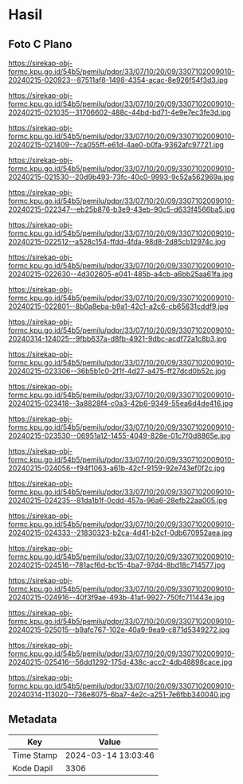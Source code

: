 # Hasil

## Foto C Plano

https://sirekap-obj-formc.kpu.go.id/54b5/pemilu/pdpr/33/07/10/20/09/3307102009010-20240215-020923--87511af8-1498-4354-acac-8e926f54f3d3.jpg

https://sirekap-obj-formc.kpu.go.id/54b5/pemilu/pdpr/33/07/10/20/09/3307102009010-20240215-021035--31706602-488c-44bd-bd71-4e9e7ec3fe3d.jpg

https://sirekap-obj-formc.kpu.go.id/54b5/pemilu/pdpr/33/07/10/20/09/3307102009010-20240215-021409--7ca055ff-e61d-4ae0-b0fa-9362afc97721.jpg

https://sirekap-obj-formc.kpu.go.id/54b5/pemilu/pdpr/33/07/10/20/09/3307102009010-20240215-021530--20d9b493-73fc-40c0-9993-9c52a562969a.jpg

https://sirekap-obj-formc.kpu.go.id/54b5/pemilu/pdpr/33/07/10/20/09/3307102009010-20240215-022347--eb25b876-b3e9-43eb-90c5-d633f4566ba5.jpg

https://sirekap-obj-formc.kpu.go.id/54b5/pemilu/pdpr/33/07/10/20/09/3307102009010-20240215-022512--a528c154-ffdd-4fda-98d8-2d85cb12974c.jpg

https://sirekap-obj-formc.kpu.go.id/54b5/pemilu/pdpr/33/07/10/20/09/3307102009010-20240215-022630--4d302605-e041-485b-a4cb-a6bb25aa61fa.jpg

https://sirekap-obj-formc.kpu.go.id/54b5/pemilu/pdpr/33/07/10/20/09/3307102009010-20240215-022801--8b0a8eba-b9a1-42c1-a2c6-cb65631cddf9.jpg

https://sirekap-obj-formc.kpu.go.id/54b5/pemilu/pdpr/33/07/10/20/09/3307102009010-20240314-124025--9fbb637a-d8fb-4921-9dbc-acdf72a1c8b3.jpg

https://sirekap-obj-formc.kpu.go.id/54b5/pemilu/pdpr/33/07/10/20/09/3307102009010-20240215-023306--36b5b1c0-2f1f-4d27-a475-ff27dcd0b52c.jpg

https://sirekap-obj-formc.kpu.go.id/54b5/pemilu/pdpr/33/07/10/20/09/3307102009010-20240215-023418--3a8828f4-c0a3-42b6-9349-55ea6d4de416.jpg

https://sirekap-obj-formc.kpu.go.id/54b5/pemilu/pdpr/33/07/10/20/09/3307102009010-20240215-023530--06951a12-1455-4049-828e-01c7f0d8865e.jpg

https://sirekap-obj-formc.kpu.go.id/54b5/pemilu/pdpr/33/07/10/20/09/3307102009010-20240215-024056--f94f1063-a61b-42cf-9159-92e743ef0f2c.jpg

https://sirekap-obj-formc.kpu.go.id/54b5/pemilu/pdpr/33/07/10/20/09/3307102009010-20240215-024235--81da1b1f-0cdd-457a-96a6-28efb22aa005.jpg

https://sirekap-obj-formc.kpu.go.id/54b5/pemilu/pdpr/33/07/10/20/09/3307102009010-20240215-024333--21830323-b2ca-4d41-b2cf-0db670952aea.jpg

https://sirekap-obj-formc.kpu.go.id/54b5/pemilu/pdpr/33/07/10/20/09/3307102009010-20240215-024516--781acf6d-bc15-4ba7-97d4-8bd18c714577.jpg

https://sirekap-obj-formc.kpu.go.id/54b5/pemilu/pdpr/33/07/10/20/09/3307102009010-20240215-024916--40f3f9ae-493b-41af-9927-750fc711443e.jpg

https://sirekap-obj-formc.kpu.go.id/54b5/pemilu/pdpr/33/07/10/20/09/3307102009010-20240215-025015--b9afc767-102e-40a9-9ea9-c871d5349272.jpg

https://sirekap-obj-formc.kpu.go.id/54b5/pemilu/pdpr/33/07/10/20/09/3307102009010-20240215-025416--56dd1292-175d-438c-acc2-4db48898cace.jpg

https://sirekap-obj-formc.kpu.go.id/54b5/pemilu/pdpr/33/07/10/20/09/3307102009010-20240314-113020--736e8075-6ba7-4e2c-a251-7e6fbb340040.jpg


## Metadata

| Key        | Value               |
| ---------- | ------------------- |
| Time Stamp | 2024-03-14 13:03:46 |
| Kode Dapil | 3306                |



